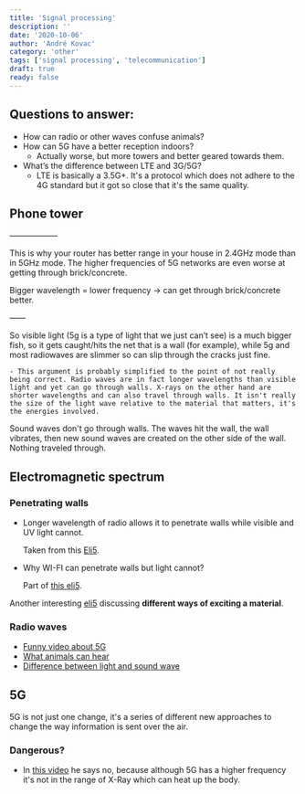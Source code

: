 ```yaml
---
title: 'Signal processing'
description: ''
date: '2020-10-06'
author: 'André Kovac'
category: 'other'
tags: ['signal processing', 'telecommunication']
draft: true
ready: false
---
```


## Questions to answer:

- How can radio or other waves confuse animals?
- How can 5G have a better reception indoors?
  - Actually worse, but more towers and better geared towards them.
- What’s the difference between LTE and 3G/5G?
  - LTE is basically a 3.5G+. It's a protocol which does not adhere to the 4G standard but it got so close that it's the same quality.

## Phone tower



——————

 This is why your router has better range in your house in 2.4GHz mode than in 5GHz mode. The higher frequencies of 5G networks are even worse at getting through brick/concrete.

Bigger wavelength = lower frequency -> can get through brick/concrete better.

——

So visible light (5g is a type of light that we just can’t see) is a much bigger fish, so it gets caught/hits the net that is a wall (for example), while 5g and most radiowaves are slimmer so can slip through the cracks just fine.


	- This argument is probably simplified to the point of not really being correct. Radio waves are in fact longer wavelengths than visible light and yet can go through walls. X-rays on the other hand are shorter wavelengths and can also travel through walls. It isn't really the size of the light wave relative to the material that matters, it's the energies involved.


Sound waves don't go through walls. The waves hit the wall, the wall vibrates, then new sound waves are created on the other side of the wall. Nothing traveled through.


## Electromagnetic spectrum

### Penetrating walls

- Longer wavelength of radio allows it to penetrate walls while visible and UV light cannot.

	Taken from this [Eli5](https://www.reddit.com/r/explainlikeimfive/comments/1lgr76/eli5_what_are_radio_waves_and_how_do_they_allow/).

- Why WI-FI can penetrate walls but light cannot?

	Part of [this eli5](https://www.reddit.com/r/explainlikeimfive/comments/hgzv1y/eli5_why_wifi_can_penetrate_walls_but_light_cannot/).

Another interesting [eli5](https://www.reddit.com/r/explainlikeimfive/comments/371a94/eli5_why_is_the_ability_for_em_radiation_to/) discussing **different ways of exciting a material**.

### Radio waves

- [Funny video about 5G](https://www.youtube.com/watch?v=i4pxw4tYeCU)
- [What animals can hear](https://www.myihp.co.uk/animal-hearing-ranges/)
- [Difference between light and sound wave](https://www.quora.com/Are-light-and-sound-on-the-same-spectrum)


## 5G

5G is not just one change, it's a series of different new approaches to change the way information is sent over the air.


### Dangerous?

- In [this video](https://www.youtube.com/watch?v=i4pxw4tYeCU) he says no, because although 5G has a higher frequency it's not in the range of X-Ray which can heat up the body.